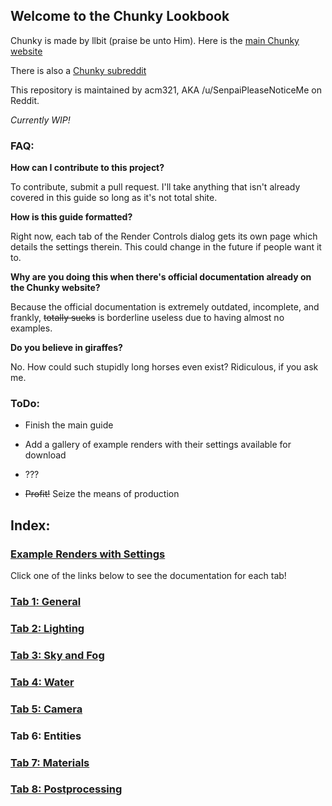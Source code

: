 ## Welcome to the Chunky Lookbook

Chunky is made by llbit (praise be unto Him). Here is the [main Chunky website](http://chunky.llbit.se/)

There is also a [Chunky subreddit](https://www.reddit.com/r/chunky)

This repository is maintained by acm321, AKA /u/SenpaiPleaseNoticeMe on Reddit.

*Currently WIP!*

### FAQ:

**How can I contribute to this project?**

To contribute, submit a pull request. I'll take anything that isn't already covered in this guide so long as it's not total shite.

**How is this guide formatted?**

Right now, each tab of the Render Controls dialog gets its own page which details the settings therein. This could change in the future if people want it to.

**Why are you doing this when there's official documentation already on the Chunky website?**

Because the official documentation is extremely outdated, incomplete, and frankly, ~~totally sucks~~ is borderline useless due to having almost no examples.

**Do you believe in giraffes?**

No. How could such stupidly long horses even exist? Ridiculous, if you ask me.


### ToDo:
* Finish the main guide

* Add a gallery of example renders with their settings available for download 

* ???

* ~~Profit!~~ Seize the means of production

## Index:

### [Example Renders with Settings](Examples.md)

Click one of the links below to see the documentation for each tab!

### [Tab 1: General](General.md)

### [Tab 2: Lighting](Lighting.md)
  
### [Tab 3: Sky and Fog](Sky-fog.md)  

### [Tab 4: Water](Water.md)  
  
### [Tab 5: Camera](Camera.md)

### Tab 6: Entities

### [Tab 7: Materials](Materials.md)

### [Tab 8: Postprocessing](Postprocessing.md)
